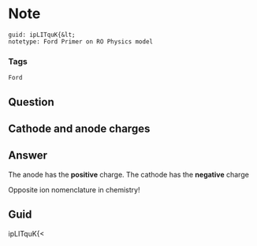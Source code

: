 # Note
```
guid: ipLITquK{&lt;
notetype: Ford Primer on RO Physics model
```

### Tags
```
Ford
```

## Question
<h2>Cathode and anode charges</h2>

## Answer
<section>
<p>The anode has the <strong>positive</strong> charge. The cathode has the <strong>negative</strong> charge</p>
<p>Opposite ion nomenclature in chemistry!</p>

</section>

## Guid
ipLITquK{<
